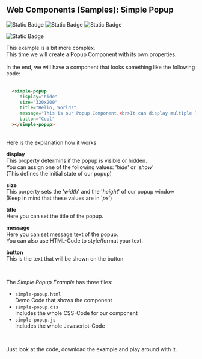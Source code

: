 ## Web Components (Samples): Simple Popup

![Static Badge](https://img.shields.io/badge/Uses%20HTML5-%23525252?style=plastic&logo=html5&logoColor=%2333bbff&label=%20&labelColor=%23525252&link=https%3A%2F%2Fgithub.com%2Fpraetoriani)
![Static Badge](https://img.shields.io/badge/Uses%20CSS3-%23525252?style=plastic&logo=css3&logoColor=%2333CC33&label=%20&labelColor=%23525252&link=https%3A%2F%2Fgithub.com%2Fpraetoriani)
![Static Badge](https://img.shields.io/badge/Uses%20Javascript-%23525252?style=plastic&logo=javascript&logoColor=%23ffd633&label=%20&labelColor=%23525252&link=https%3A%2F%2Fgithub.com%2Fpraetoriani)

![Static Badge](https://img.shields.io/badge/Tested%20with%20Google%20Chrome-%23525252?style=plastic&logo=googlechrome&logoColor=%23DFDFDF&label=%20&labelColor=%23525252&link=https%3A%2F%2Fgithub.com%2Fpraetoriani)


This example is a bit more complex.<br>This time we will create a Popup Component with its own properties.<br><br>
In the end, we will have a component that looks something like the following code:
<br><br>

```html
  <simple-popup
     display="hide"
     size="320x200"
     title="Hello, World!"
     message="This is our Popup Component.<br>It can display multiple lines of text.<br>And the <i>Text</i> can be <code>styled</code> <u>as well</u>."
     button="Cool"
  ></simple-popup>
```
<br>
Here is the explanation how it works
<br>

**display**<br>
This property determins if the popup is visible or hidden.<br>
You can assign one of the following values: '*hide*' or '*show*'<br>
(This defines the initial state of our popup)


**size**<br>
This porperty sets the '*width*' and the '*height*' of our popup window<br>
(Keep in mind that these values are in '*px*')

**title**<br>
Here you can set the title of the popup.

**message**<br>
Here you can set message text of the popup.<br>
You can also use HTML-Code to style/format your text.

**button**<br>
This is the text that will be shown on the button

<br>

The *Simple Popup Example* has three files:
- <code>simple-popup.html</code><br>
  Demo Code that shows the component
- <code>simple-popup.css</code><br>
  Includes the whole CSS-Code for our component
- <code>simple-popup.js</code><br>
  Includes the whole Javascript-Code

<br>

Just look at the code, download the example and play around with it.
